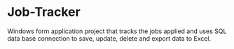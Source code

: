 # Job-Tracker
Windows form application project that tracks the jobs applied and uses SQL data base connection to save, update, delete and export data to Excel.
